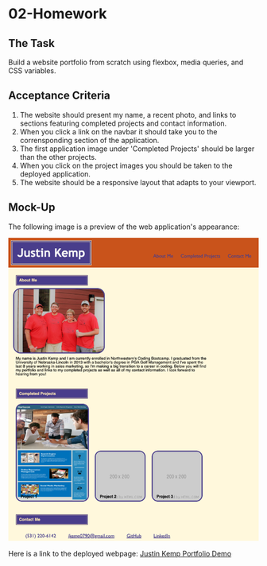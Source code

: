 # 02-Homework

## **The Task**

Build a website portfolio from scratch using flexbox, media queries, and CSS variables.

## **Acceptance Criteria**

1. The website should present my name, a recent photo, and links to sections featuring completed projects and contact information.
2. When you click a link on the navbar it should take you to the corrensponding section of the application.
3. The first application image under 'Completed Projects' should be larger than the other projects.
4. When you click on the project images you should be taken to the deployed application.
5. The website should be a responsive layout that adapts to your viewport.

## **Mock-Up**

The following image is a preview of the web application's appearance:

![Justin Kemp - Portfolio Demo](./assets/images/justin-kemp-portfolio-preview.png) 

Here is a link to the deployed webpage: [Justin Kemp Portfolio Demo](https://github.com/justinkemp10)
